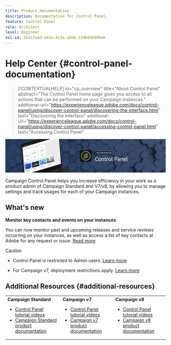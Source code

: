 ```yaml
---
title: Product documentation
description: Documentation for Control Panel.
feature: Control Panel
role: Architect
level: Beginner
exl-id: 2b2cfaed-e42e-4c3a-a8d8-224b936890ab
---
```

# Help Center {#control-panel-documentation}

>[!CONTEXTUALHELP]
>id="cp_overview"
>title="About Control Panel"
>abstract="The Control Panel home page gives you access to all actions that can be performed on your Campaign instances."
>additional-url="https://experienceleague.adobe.com/docs/control-panel/using/discover-control-panel/discovering-the-interface.html" text="Discovering the interface"
>additional-url="https://experienceleague.adobe.com/docs/control-panel/using/discover-control-panel/accessing-control-panel.html" text="Accessing Control Panel"

![](assets/do-not-localize/banner.png)

Campaign Control Panel helps you increase efficiency in your work as a product admin of Campaign Standard and V7/v8, by allowing you to manage settings and track usages for each of your Campaign instances.

## What's new

**Monitor key contacts and events on your instances**

You can now monitor past and upcoming releases and service reviews occurring on your instances, as well as access a list of key contacts at Adobe for any request or issue. [Read more](service-events/service-events.md)

>[!CAUTION]
>
>* Control Panel is restricted to Admin users. [Learn more](https://experienceleague.adobe.com/docs/control-panel/using/discover-control-panel/managing-permissions.html#discover-control-panel)
>
>* For Campaign v7, deployment restrictions apply. [Learn more](faq.md#v7-restrictions)

## Additional Resources {#additional-resources}

<table>
    <tr>
        <td><b>Campaign Standard</b><br/>
        <ul>
            <li><a href="https://experienceleague.adobe.com/docs/campaign-standard-learn/control-panel/control-panel-overview.html">Control Panel tutorial videos</a></li>
            <li><a href="https://experienceleague.adobe.com/docs/campaign-standard/using/campaign-standard-home.html">Campaign Standard product documentation</a></li>
        </ul>
        </td>
        <td><b>Campaign v7</b><br/>
        <ul>
            <li><a href="https://experienceleague.adobe.com/docs/campaign-classic-learn/control-panel/control-panel-overview.html">Control Panel tutorial videos</a></li>
            <li><a href="https://experienceleague.adobe.com/docs/campaign-classic/using/campaign-classic-home.html">Campaign v7 product documentation</a></li>
        </ul>
        </td>
        <td><b>Campaign v8</b><br/>
        <ul>
            <li><a href="https://experienceleague.adobe.com/docs/campaign-learn/control-panel/control-panel-overview.html">Control Panel tutorial videos</a></li>
            <li><a href="https://experienceleague.adobe.com/docs/campaign/campaign-v8/campaign-home.html">Campaign v8 product documentation</a></li>
        </ul>
        </td>
    </tr>
</table>
